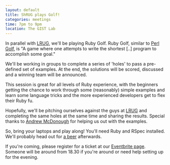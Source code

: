 ```yaml
---
layout: default
title: ShRUG plays Golf!
categories: meetings
time: 7pm to 9pm
location: The GIST Lab
---
```


In parallel with [LRUG](http://lrug.org), we'll be
playing Ruby Golf. Ruby Golf, similar to [Perl Golf](http://c2.com/cgi/wiki?PerlGolf), is "A game where one attempts to write the shortest \[..\] program to accomplish some goal."

We'll be working in groups to complete a series of 'holes' to pass a
pre-defined set of examples. At the end, the solutions will be scored,
discussed and a winning team will be announced.

This session is great for all levels of Ruby experience, with the
beginners getting the chance to work through some (reasonably) simple
examples and learn some language tricks and the more experienced
developers get to flex their Ruby fu.

Hopefully, we'll be pitching ourselves against the guys at [LRUG](http://lrug.org) and completing the same holes at the same time and sharing the results.
Special thanks to [Andrew McDonough](http://www.andrewmcdonough.com/) for helping us out with the examples.

So, bring your laptops and play along! You'll need Ruby and RSpec installed. We'll probably head out for [a beer](http://www.sheffieldtap.com/) afterwards.

If you're coming, please register for a ticket at our [Eventbrite
page](http://bit.ly/shrug18). Someone will be around from 18.30 if
you're around or need help setting up for the evening.

